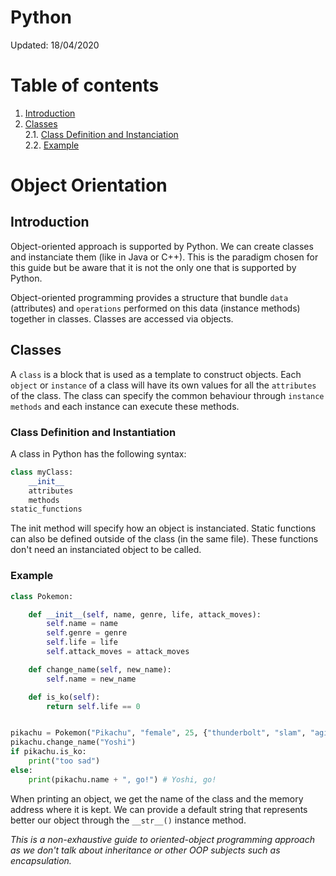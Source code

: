 Python
=========================
Updated: 18/04/2020

# Table of contents

1. [Introduction](#introduction)
2. [Classes](#classes)\
2.1. [Class Definition and Instanciation](#class-definition-and-instantiation)\
2.2. [Example](#example)

# Object Orientation

## Introduction

Object-oriented approach is supported by Python. We can create classes and instanciate them (like in Java or C++). This is the paradigm chosen for this guide but be aware that it is not the only one that is supported by Python.

Object-oriented programming provides a structure that bundle ``data`` (attributes) and ``operations`` performed on this data (instance methods) together in classes. Classes are accessed via objects.

## Classes

A ``class`` is a block that is used as a template to construct objects. Each ``object`` or ``instance`` of a class will have its own values for all the ``attributes`` of the class. The class can specify the common behaviour through ``instance methods`` and each instance can execute these methods.

### Class Definition and Instantiation

A class in Python has the following syntax:

```python
class myClass:
	__init__
	attributes
	methods
static_functions
```

The init method will specify how an object is instanciated. Static functions can also be defined outside of the class (in the same file). These functions don't need an instanciated object to be called.

### Example

```python
class Pokemon:

	def __init__(self, name, genre, life, attack_moves):
		self.name = name
		self.genre = genre
		self.life = life
		self.attack_moves = attack_moves

	def change_name(self, new_name):
		self.name = new_name

	def is_ko(self):
		return self.life == 0


pikachu = Pokemon("Pikachu", "female", 25, {"thunderbolt", "slam", "agility", "thunder"})
pikachu.change_name("Yoshi")
if pikachu.is_ko:
	print("too sad")
else:
	print(pikachu.name + ", go!") # Yoshi, go!
```

When printing an object, we get the name of the class and the memory address where it is kept. We can provide a default string that represents better our object through the ``__str__()`` instance method.

*This is a non-exhaustive guide to oriented-object programming approach as we don't talk about inheritance or other OOP subjects such as encapsulation.*